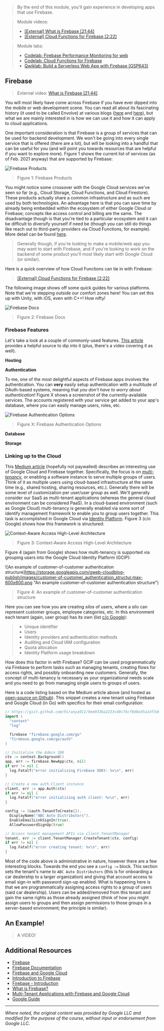 > By the end of this module, you'll gain experience in developing apps that use Firebase.

> Module videos:
> * [[External] What is Firebase [21:44]](https://www.youtube.com/watch?v=9kRgVxULbag)
> * [[External] Cloud Functions for Firebase [2:22]](https://www.youtube.com/watch?v=vr0Gfvp5v1A)

> Module labs:
> * [Codelab: Firebase Performance Monitoring for web](https://firebase.google.com/codelabs/firebase-perf-mon-web)
> * [Codelab: Cloud Functions for Firebase](https://firebase.google.com/codelabs/firebase-cloud-functions)
> * [Qwiklab: Build a Serverless Web App with Firebase (GSP643)](https://run.qwiklabs.com/focuses/8391?parent=catalog)

## Firebase

> External video: [What is Firebase [21:44]](https://www.youtube.com/watch?v=9kRgVxULbag)

You will most likely have come across Firebase if you have ever dipped into the mobile or web development scene.  You can read all about its fascinating history (it used to be called Envolve) at various blogs ([here](https://hackernoon.com/introduction-to-firebase-218a23186cd7) and [here](https://www.geeksforgeeks.org/firebase-introduction/)), but what we are mainly interested in is how we can use it and how it can apply to cloud applications.

One important consideration is that Firebase is a group of services that can be used for backend development.  We won't be going into every single service that is offered (there are a lot), but will be looking into a handful that can be useful for you (and will point you towards resources that are helpful if you want to explore more).  Figure 1 shows the current list of services (as of Feb. 2021 anyway) that are supported by Firebase:

![Firebase Products](/CloudAppsDev/assets/images/14-products.png "Firebase Products")

> Figure 1: Firebase Products

You might notice some crossover with the Google Cloud services we've seen so far (e.g., Cloud Storage, Cloud Functions, and Cloud Firestore).  These products actually share a common infrastructure and as such are used by both technologies.  An advantage here is that you can save time by already being embedded within the ecosystem of either Google Cloud or Firebase; concepts like access control and billing are the same.  The disadvantage though is that you're tied to a particular ecosystem and it can be difficult to diversify yourself if need be (though you can still do things like reach out to third-party providers via Cloud Functions, for example).  More detail can be found [here](https://firebase.google.com/firebase-and-gcp/).  

> Generally though, if you're looking to make a mobile/web app you may want to start with Firebase, and if you're looking to work on the backend of some product you'll most likely start with Google Cloud (or similar).

Here is a quick overview of how Cloud Functions can tie in with Firebase:

> [[External] Cloud Functions for Firebase [2:22]](https://www.youtube.com/watch?v=vr0Gfvp5v1A)

The following image shows off some quick guides for various platforms.  Note that we're stepping outside our comfort zones here! You can set this up with Unity, with iOS, even with C++!  How nifty!

![Firebase Docs](/CloudAppsDev/assets/images/14-firebase-docs.png "Firebase Docs")

> Figure 2: Firebase Docs

### Firebase Features

Let's take a look at a couple of commonly-used features.  [This article](https://howtofirebase.com/what-is-firebase-fcb8614ba442) provides a helpful source to dip into it (plus, there's a video covering it as well).

**Hosting**

**Authentication**

To me, one of the most delightful aspects of Firebase apps involves the authentication.  You can **very** easily setup authentication with a multitude of OAuth-based systems, meaning that *you don't have to worry about authentication*!  Figure X shows a screenshot of the currently-available services.  The accounts registered with your service get added to your app's database, where you can easily manage users, roles, etc.

![Firebase Authentication Options](/CloudAppsDev/assets/images/14-Firebase-Auth.png "Firebase Authentication Options")

> Figure X: Firebase Authentication Options

**Database**

**Storage**



### Linking up to the Cloud

This [Medium article](https://medium.com/firebase-developers/multi-tenant-applications-with-firebase-and-google-cloud-4d0d02b7d859) (hopefully not paywalled) describes an interesting use of Google Cloud and Firebase together.  Specifically, the focus is on *[multi-tenancy](https://www.redhat.com/en/topics/cloud-computing/what-is-multitenancy)*, or enabling a software instance to serve multiple groups of users.  Think of it as multiple users using cloud-based infrastructure at the same time (e.g., shared hosting, sharing resources, etc.).  Generally there will be some level of customization per user/user group as well.   We'll generally consider our SaaS as multi-tenant applications (whereas the general cloud environment can be considered PaaS).  In a cloud-based environment (such as Google Cloud) multi-tenancy is generally enabled via some sort of identify management framework to enable you to group users together.  This task is accomplished in Google Cloud via [Identity Platform](https://cloud.google.com/blog/products/identity-security/simplifying-identity-and-access-management-of-your-employees-partners-and-customers).  Figure 3 (c/o Google) shows how this framework is structured:

![Context-Aware Access High-Level Architecture](https://storage.googleapis.com/gweb-cloudblog-publish/images/Context-aware_access_high-level_architectu.max-1100x1100.png "Context-Aware Access High-Level Architecture")

> Figure 3: Context-Aware Access High-Level Architecture

Figure 4 (again from Google) shows how multi-tenancy is supported via grouping users into the Google Cloud Identity Platform (GCIP):

![An example of customer-of-customer authentication structure]https://storage.googleapis.com/gweb-cloudblog-publish/images/customer-of-customer_authentication_structur.max-600x600.png "An example customer-of-customer authentication structure")

> Figure 4: An example of customer-of-customer authentication structure

Here you can see how you are creating *silos* of users, where a silo can represent customer groups, employee categories, etc.  In this environment each tenant (again, user group) has its own (list [c/o Google](https://cloud.google.com/blog/products/identity-security/multi-tenancy-support-identity-platform-now-generally-available)):

> * Unique identifier
> * Users
> * Identity providers and authentication methods
> * Auditing and Cloud IAM configuration
> * Quota allocation
> * Identity Platform usage breakdown

How does this factor in with Firebase?  GCIP can be used programmatically via Firebase to perform tasks such as managing tenants, creating flows for access rights, and possibly onboarding new customers.  Generally, the concept of multi-tenancy is necessary as your organizational needs scale and you need to go from managing single users to groups of users.  

Here is a code listing based on the Medium article above (and hosted as [open-source on Github](https://gist.github.com/hiranya911/9ee933ba2233c49c76cf8dbe35a1df3d#file-create_tenant-go)).  This snippet creates a new tenant using Firebase and Google Cloud (in Go) with specifics for their email configuration:

```go
// https://gist.github.com/hiranya911/9ee933ba2233c49c76cf8dbe35a1df3d#file-create_tenant-go
import (
  "context"
  "log"

  firebase "firebase.google.com/go"
  "firebase.google.com/go/auth"
)

// Initialize the Admin SDK
ctx := context.Background()
app, err := firebase.NewApp(ctx, nil)
if err != nil {
  log.Fatalf("error initializing Firebase SDKt: %v\n", err)
}

// Create a new auth.Client instance
client, err := app.Auth(ctx)
if err != nil {
  log.Fatalf("error initializing auth client: %v\n", err)
}

config := (&auth.TenantToCreate{}).
  DisplayName("ABC Auto Distributors").
  EnableEmailLinkSignIn(true).
  AllowPasswordSignUp(true)

// Access tenant management APIs via client.TenantManager
tenant, err := client.TenantManager.CreateTenant(ctx, config)
if err != nil {
  log.Fatalf("error creating tenant: %v\n", err)
}
```

Most of the code above is administrative in nature, however there are a few interesting blocks.  Towards the end you see a `config :=` block.  This section sets the tenant's name to `ABC Auto Distributors` (this is for onboarding a car dealership to a larger organization) and giving that account access to email sign-in with password sign-up enabled.  What is happening here is that we are programmatically assigning access rights to a group of users (said car dealership).  Users can be added/removed from this tenant and gain the same rights as those already assigned (think of how you might assign users to groups and then assign permissions to those groups in a server-based environment; the principle is similar).

## An Example!

> A VIDEO!

## Additional Resources

* [Firebase](https://firebase.google.com/)
* [Firebase Documentation](https://firebase.google.com/docs?authuser=0)
* [Firebase and Google Cloud](https://firebase.google.com/firebase-and-gcp/)
* [Introduction to Firebase](https://hackernoon.com/introduction-to-firebase-218a23186cd7)
* [Firebase - Introduction](https://www.geeksforgeeks.org/firebase-introduction/)
* [What is Firebase?](https://howtofirebase.com/what-is-firebase-fcb8614ba442)
* [Multi-Tenant Applications with Firebase and Google Cloud](https://medium.com/firebase-developers/multi-tenant-applications-with-firebase-and-google-cloud-4d0d02b7d859)
* [Google Guide](https://cloud.google.com/build/docs/deploying-builds/deploy-firebase)


<hr size="1" />

*Where noted, the original content was provided by Google LLC and modified for the purpose of the course, without input or endorsement from Google LLC*.